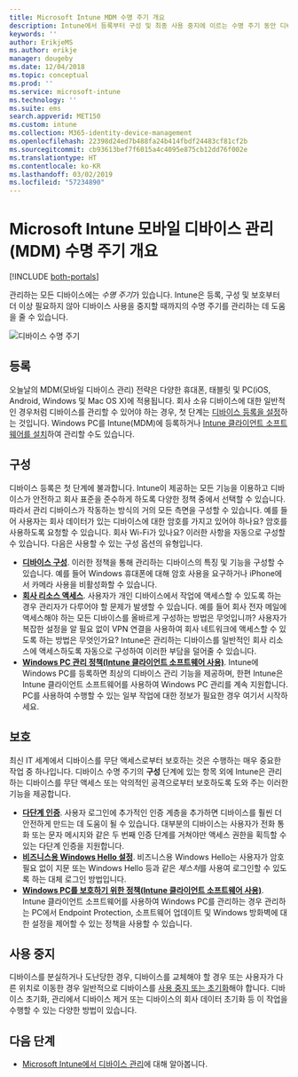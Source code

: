 ```yaml
---
title: Microsoft Intune MDM 수명 주기 개요
description: Intune에서 등록부터 구성 및 최종 사용 중지에 이르는 수명 주기 동안 디바이스를 관리하는 데 어떤 도움을 주는지 알아봅니다.
keywords: ''
author: ErikjeMS
ms.author: erikje
manager: dougeby
ms.date: 12/04/2018
ms.topic: conceptual
ms.prod: ''
ms.service: microsoft-intune
ms.technology: ''
ms.suite: ems
search.appverid: MET150
ms.custom: intune
ms.collection: M365-identity-device-management
ms.openlocfilehash: 22398d24ed7b488fa24b414fbdf24483cf81cf2b
ms.sourcegitcommit: cb93613bef7f6015a4c4095e875cb12dd76f002e
ms.translationtype: HT
ms.contentlocale: ko-KR
ms.lasthandoff: 03/02/2019
ms.locfileid: "57234890"
---
```

# <a name="overview-of-the-microsoft-intune-mobile-device-management-mdm-lifecycle"></a>Microsoft Intune 모바일 디바이스 관리(MDM) 수명 주기 개요

[!INCLUDE [both-portals](./includes/note-for-both-portals.md)]

관리하는 모든 디바이스에는 *수명 주기*가 있습니다. Intune은 등록, 구성 및 보호부터 더 이상 필요하지 않아 디바이스 사용을 중지할 때까지의 수명 주기를 관리하는 데 도움을 줄 수 있습니다.

![디바이스 수명 주기](./media/device-lifecycle.png "Intune 디바이스 수명 주기")

## <a name="enroll"></a>등록
오늘날의 MDM(모바일 디바이스 관리) 전략은 다양한 휴대폰, 태블릿 및 PC(iOS, Android, Windows 및 Mac OS X)에 적용됩니다. 회사 소유 디바이스에 대한 일반적인 경우처럼 디바이스를 관리할 수 있어야 하는 경우, 첫 단계는 [디바이스 등록을 설정](device-enrollment.md)하는 것입니다. Windows PC를 Intune(MDM)에 등록하거나 [Intune 클라이언트 소프트웨어를 설치](manage-windows-pcs-with-microsoft-intune.md)하여 관리할 수도 있습니다.

## <a name="configure"></a>구성
디바이스 등록은 첫 단계에 불과합니다. Intune이 제공하는 모든 기능을 이용하고 디바이스가 안전하고 회사 표준을 준수하게 하도록 다양한 정책 중에서 선택할 수 있습니다. 따라서 관리 디바이스가 작동하는 방식의 거의 모든 측면을 구성할 수 있습니다. 예를 들어 사용자는 회사 데이터가 있는 디바이스에 대한 암호를 가지고 있어야 하나요? 암호를 사용하도록 요청할 수 있습니다. 회사 Wi-Fi가 있나요? 이러한 사항을 자동으로 구성할 수 있습니다. 다음은 사용할 수 있는 구성 옵션의 유형입니다.

- [**디바이스 구성**](device-profiles.md). 이러한 정책을 통해 관리하는 디바이스의 특징 및 기능을 구성할 수 있습니다. 예를 들어 Windows 휴대폰에 대해 암호 사용을 요구하거나 iPhone에서 카메라 사용을 비활성화할 수 있습니다.
- [**회사 리소스 액세스**](device-profiles.md). 사용자가 개인 디바이스에서 작업에 액세스할 수 있도록 하는 경우 관리자가 다루어야 할 문제가 발생할 수 있습니다. 예를 들어 회사 전자 메일에 액세스해야 하는 모든 디바이스를 올바르게 구성하는 방법은 무엇입니까? 사용자가 복잡한 설정을 알 필요 없이 VPN 연결을 사용하여 회사 네트워크에 액세스할 수 있도록 하는 방법은 무엇인가요? Intune은 관리하는 디바이스를 일반적인 회사 리소스에 액세스하도록 자동으로 구성하여 이러한 부담을 덜어줄 수 있습니다.
- [**Windows PC 관리 정책(Intune 클라이언트 소프트웨어 사용)**](common-windows-pc-management-tasks-with-the-microsoft-intune-computer-client.md). Intune에 Windows PC를 등록하면 최상의 디바이스 관리 기능을 제공하며, 한편 Intune은 Intune 클라이언트 소프트웨어를 사용하여 Windows PC 관리를 계속 지원합니다. PC를 사용하여 수행할 수 있는 일부 작업에 대한 정보가 필요한 경우 여기서 시작하세요.

## <a name="protect"></a>보호
최신 IT 세계에서 디바이스를 무단 액세스로부터 보호하는 것은 수행하는 매우 중요한 작업 중 하나입니다. 디바이스 수명 주기의 **구성** 단계에 있는 항목 외에 Intune은 관리하는 디바이스를 무단 액세스 또는 악의적인 공격으로부터 보호하도록 도와 주는 이러한 기능을 제공합니다.
- [**다단계 인증**](multi-factor-authentication.md). 사용자 로그인에 추가적인 인증 계층을 추가하면 디바이스를 훨씬 더 안전하게 만드는 데 도움이 될 수 있습니다. 대부분의 디바이스는 사용자가 전화 통화 또는 문자 메시지와 같은 두 번째 인증 단계를 거쳐야만 액세스 권한을 획득할 수 있는 다단계 인증을 지원합니다.
- [**비즈니스용 Windows Hello 설정**](windows-hello.md). 비즈니스용 Windows Hello는 사용자가 암호 필요 없이 지문 또는 Windows Hello 등과 같은 *제스처*를 사용여 로그인할 수 있도록 하는 대체 로그인 방법입니다.
- [**Windows PC를 보호하기 위한 정책(Intune 클라이언트 소프트웨어 사용)**](policies-to-protect-windows-pcs-in-microsoft-intune.md). Intune 클라이언트 소프트웨어를 사용하여 Windows PC를 관리하는 경우 관리하는 PC에서 Endpoint Protection, 소프트웨어 업데이트 및 Windows 방화벽에 대한 설정을 제어할 수 있는 정책을 사용할 수 있습니다.

## <a name="retire"></a>사용 중지
디바이스를 분실하거나 도난당한 경우, 디바이스를 교체해야 할 경우 또는 사용자가 다른 위치로 이동한 경우 일반적으로 디바이스를 [사용 중지 또는 초기화](device-management.md)해야 합니다. 디바이스 초기화, 관리에서 디바이스 제거 또는 디바이스의 회사 데이터 초기화 등 이 작업을 수행할 수 있는 다양한 방법이 있습니다.

## <a name="next-steps"></a>다음 단계

- [Microsoft Intune에서 디바이스 관리](device-management.md)에 대해 알아봅니다.
